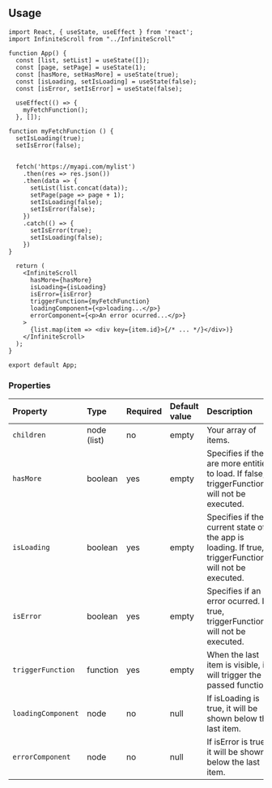 ## Usage 

```
import React, { useState, useEffect } from 'react';
import InfiniteScroll from "../InfiniteScroll" 

function App() {
  const [list, setList] = useState([]);
  const [page, setPage] = useState(1);
  const [hasMore, setHasMore] = useState(true);
  const [isLoading, setIsLoading] = useState(false);
  const [isError, setIsError] = useState(false);

  useEffect(() => {
    myFetchFunction();
  }, []);

function myFetchFunction () {
  setIsLoading(true);
  setIsError(false);
  

  fetch('https://myapi.com/mylist')
    .then(res => res.json())
    .then(data => {
      setList(list.concat(data));
      setPage(page => page + 1);
      setIsLoading(false);
      setIsError(false);
    })
    .catch(() => {
      setIsError(true);
      setIsLoading(false);
    })
}

  return (
    <InfiniteScroll
      hasMore={hasMore}
      isLoading={isLoading}
      isError={isError}
      triggerFunction={myFetchFunction}
      loadingComponent={<p>loading...</p>}
      errorComponent={<p>An error ocurred...</p>}
    >
      {list.map(item => <div key={item.id}>{/* ... */}</div>)}
    </InfiniteScroll>
  );
}

export default App;
```

### Properties

Property | Type | Required | Default value | Description
:--- | :--- | :--- | :--- | :---
`children`|node (list)|no|empty| Your array of items.
`hasMore`|boolean|yes|empty| Specifies if there are more entities to load. If false, triggerFunction() will not be executed.
`isLoading`|boolean|yes|empty| Specifies if the current state of the app is loading. If true, triggerFunction() will not be executed.
`isError`|boolean|yes|empty| Specifies if an error ocurred. If true, triggerFunction() will not be executed.
`triggerFunction`|function|yes|empty| When the last item is visible, it will trigger the passed function.
`loadingComponent`|node|no|null| If isLoading is true, it will be shown below the last item.
`errorComponent`|node|no|null| If isError is true, it will be shown below the last item.

